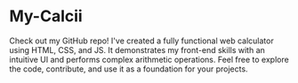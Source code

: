 # My-Calcii
Check out my GitHub repo! I've created a fully functional web calculator using HTML, CSS, and JS. It demonstrates my front-end skills with an intuitive UI and performs complex arithmetic operations. Feel free to explore the code, contribute, and use it as a foundation for your projects. 
